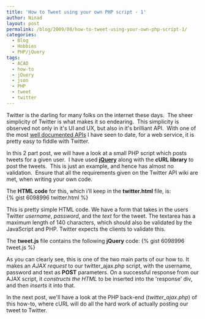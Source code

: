 ```yaml
---
title: 'How to Tweet using your own PHP script - 1'
author: Ninad
layout: post
permalink: /blog/2009/08/how-to-tweet-using-your-own-php-script-1/
categories:
  - Blog
  - Hobbies
  - PHP/jQuery
tags:
  - ACAD
  - how-to
  - jQuery
  - json
  - PHP
  - tweet
  - twitter
---
```

Twitter is the darling for many folks on the internet these days.  The sheer simplicity of Twitter is what makes it so endearing.  This simplicity is observed not only in it's UI and UX, but also in it's brilliant API.  With one of the most [well documented APIs](http://apiwiki.twitter.com/ "Twitter API Wiki") I have seen to date, for a web service, it is pretty easy to fiddle with Twitter.

In this 2 part post, we will have a look at a small PHP script which posts tweets for a given user.  I have used [<strong>jQuery</strong>](http://jquery.com "Jquery Home") along with the **cURL library** to post the tweets.  This is just an example, and hence has almost no validation.  Ensure that all the requirements given on the Twitter API wiki are met, when writing your own code.

The **HTML code** for this, which i'll keep in the **twitter.html** file, is:  
{% gist 6098996 twitter.html %}

This is pretty simple HTML code. We have a form that takes in the users Twitter *username*, *password*, and the *text* for the tweet. The textarea has a maximum length of 140 characters, which should also be validated by the JavaScript and PHP. Twitter expects the clients to validate this.

The **tweet.js** file contains the following **jQuery** code:
{% gist 6098996 tweet.js %}

As you can clearly see, this is one of the two main parts of our how to. It makes an *AJAX request* to our twitter_ajax.php script, with the username, password and text as **POST** parameters. On a successful response from our AJAX script, it *constructs the HTML* to be inserted into the 'response' div, and then *inserts* it into that.

In the next post, we'll have a look at the PHP back-end (*twitter_ajax.php*) of this how-to, where cURL will do all the hard work of actually posting our tweet to Twitter.
